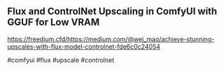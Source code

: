 ## Flux and ControlNet Upscaling in ComfyUI with GGUF for Low VRAM
https://freedium.cfd/https://medium.com/@wei_mao/achieve-stunning-upscales-with-flux-model-controlnet-fde6c0c24054

#comfyui #flux #upscale #controlnet
